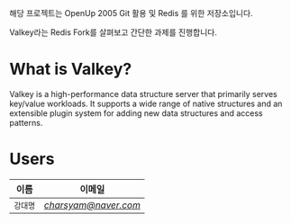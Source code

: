 해당 프로젝트는 OpenUp 2005 Git 활용 및 Redis 를 위한 저장소입니다.

 Valkey라는 Redis Fork를 살펴보고 간단한 과제를 진행합니다.

# What is Valkey?

Valkey is a high-performance data structure server that primarily serves key/value workloads.
It supports a wide range of native structures and an extensible plugin system for adding new data structures and access patterns.

# Users
| 이름 | 이메일 |
| ---- | ------ |
| `강대명` | *charsyam@naver.com* |
